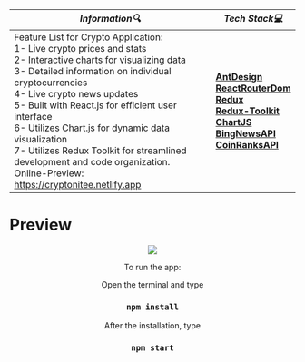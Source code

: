 | **_Information:mag:_**                                                                                                                                                                                                                                                                                   | **_Tech Stack:computer:_**                                                                                                                                                                                                                                                                                                         |
|-----------------------------------------------------------------------------------------------------------------------------------------------------------------------------------------------------------------------------------------------------------------------------------------------------|--------------------------------------------------------------------------------------------------------------------------------------------------------------------------------------------------------------------------------------------------------------------------------------------------------------------------------|
| Feature List for Crypto Application:<br>1- Live crypto prices and stats <br>2- Interactive charts for visualizing data<br>3- Detailed information on individual cryptocurrencies<br>4- Live crypto news updates<br>5- Built with React.js for efficient user interface<br>6- Utilizes Chart.js for dynamic data visualization<br>7- Utilizes Redux Toolkit for streamlined development and code organization.<br>Online-Preview: https://cryptonitee.netlify.app |__<a target="blank" href="https://ant.design/"> AntDesign </a> <br> <a target="blank" href="https://reactrouter.com/en/main/start/overview"> ReactRouterDom </a> <br> <a target="blank" href="https://react-redux.js.org"> Redux </a><br> <a target="blank" href="https://redux-toolkit.js.org"> Redux-Toolkit </a><br> <a target="blank" href="https://www.chartjs.org/"> ChartJS </a><br> <a target="blank" href="https://rapidapi.com/microsoft-azure-org-microsoft-cognitive-services/api/bing-news-search1"> BingNewsAPI </a><br> <a target="blank" href="https://rapidapi.com/Coinranking/api/coinranking1"> CoinRanksAPI </a>__ |


<h1>Preview</h1>
<div align="center">
<img src="https://user-images.githubusercontent.com/109925130/215121634-051235af-0a45-4173-8647-05c2c49f53a6.gif">


To run the app:  <br>

Open the terminal and type 

 ### `npm install`
 
After the installation, type

 ### `npm start`


</div>

